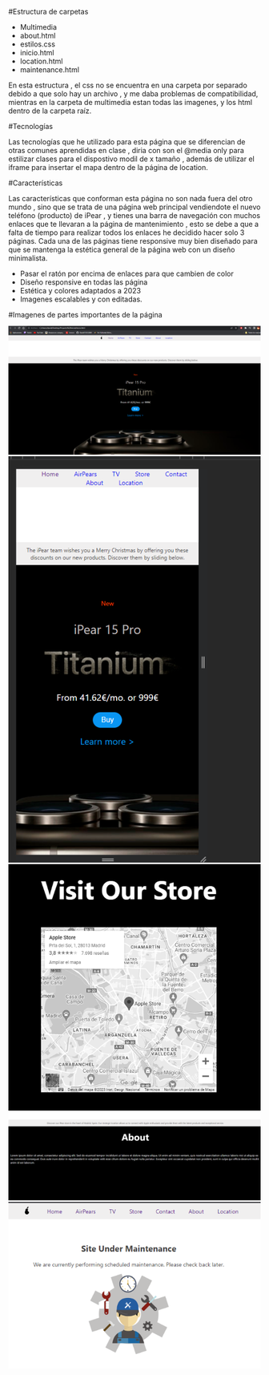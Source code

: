 #Estructura de carpetas 

- Multimedia
- about.html
- estilos.css
- inicio.html
- location.html
- maintenance.html

En esta estructura , el css no se encuentra en una carpeta por separado debido a que solo hay un archivo , y me daba problemas de compatibilidad, mientras en la carpeta de multimedia estan todas las imagenes, y los html dentro de la carpeta raíz.

#Tecnologías 

Las tecnologías que he utilizado para esta página que se diferencian de otras comunes aprendidas en clase , diria con son el @media only para estilizar clases para el dispostivo modil de x tamaño , además de utilizar el iframe para insertar el mapa dentro de la página de location.

#Características 

Las características que conforman esta página no son nada fuera del otro mundo , sino que se trata de una página web principal vendiendote el nuevo teléfono (producto) de iPear , y tienes una barra de navegación con muchos enlaces que te llevaran a la página de mantenimiento , esto se debe a que a falta de tiempo para realizar todos los enlaces he decidido hacer solo 3 páginas. Cada una de las páginas tiene responsive muy bien diseñado para que se mantenga la estética general de la página web con un diseño minimalista.

- Pasar el ratón por encima de enlaces para que cambien de color
- Diseño responsive en todas las página
- Estética y colores adaptados a 2023
- Imagenes escalables y con editadas.

#Imagenes de partes importantes de la página

![Parte principal de la página](Multimedia/Captura.PNG)
![Parte principal de la página con responsive](Multimedia/Captura2.PNG)
![Mapa del html de location](Multimedia/Captura3.PNG)
![Página del about](Multimedia/Captura4.PNG)
![Mantenimiento](Multimedia/Captura6.PNG)

